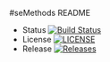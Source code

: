 #seMethods README
* Status [![Build Status](https://travis-ci.com/bagu6tt6/sem.svg?branch=master)](https://travis-ci.com/bagu6tt6/sem)
* License [![LICENSE](https://img.shields.io/github/license/bagu6tt6/sem.svg?style=flat-square)](https://github.com/bagu6tt6/sem/blob/master/LICENSE)
* Release [![Releases](https://img.shields.io/github/release/bagu6tt6/sem/all.svg?style=flat-square)](https://github.com/bagu6tt6/sem/releases)